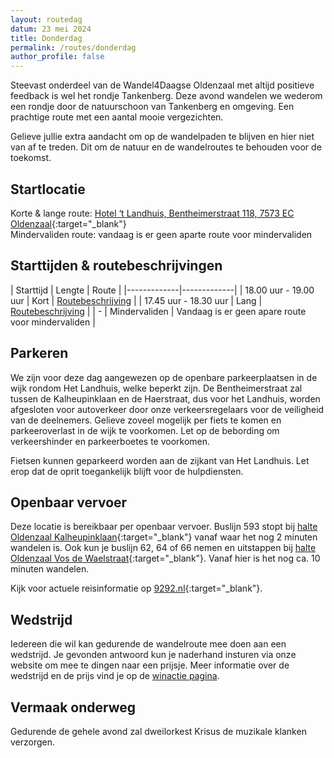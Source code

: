 ```yaml
---
layout: routedag
datum: 23 mei 2024
title: Donderdag
permalink: /routes/donderdag
author_profile: false
---
```


Steevast onderdeel van de Wandel4Daagse Oldenzaal met altijd positieve feedback is wel het rondje Tankenberg. Deze avond wandelen we wederom een rondje door de natuurschoon van Tankenberg en omgeving. Een prachtige route met een aantal mooie vergezichten.  

Gelieve jullie extra aandacht om op de wandelpaden te blijven en hier niet van af te treden. Dit om de natuur en de wandelroutes te behouden voor de toekomst.  

## Startlocatie

Korte & lange route: [Hotel ‘t Landhuis, Bentheimerstraat 118, 7573 EC Oldenzaal](https://goo.gl/maps/nwD1usgUDQnt8hvPA){:target="_blank"}  
Mindervaliden route: vandaag is er geen aparte route voor mindervaliden

## Starttijden & routebeschrijvingen

| Starttijd | Lengte | Route |
|-------------|-------------|
| 18.00 uur - 19.00 uur | Kort | [Routebeschrijving](/routes/kort/donderdag) |
| 17.45 uur - 18.30 uur | Lang | [Routebeschrijving](/routes/lang/donderdag) |
| - | Mindervaliden | Vandaag is er geen apare route voor mindervaliden |

## Parkeren

We zijn voor deze dag aangewezen op de openbare parkeerplaatsen in de wijk rondom Het Landhuis, welke beperkt zijn. De Bentheimerstraat zal tussen de Kalheupinklaan en de Haerstraat, dus voor het Landhuis, worden afgesloten voor autoverkeer door onze verkeersregelaars voor de veiligheid van de deelnemers. Gelieve zoveel mogelijk per fiets te komen en parkeeroverlast in de wijk te voorkomen. Let op de bebording om verkeershinder en parkeerboetes te voorkomen.    

Fietsen kunnen geparkeerd worden aan de zijkant van Het Landhuis. Let erop dat de oprit toegankelijk blijft voor de hulpdiensten.  

## Openbaar vervoer

Deze locatie is bereikbaar per openbaar vervoer. Buslijn 593 stopt bij [halte Oldenzaal Kalheupinklaan](https://9292.nl/oldenzaal/bushalte-kalheupinklaan){:target="_blank"} vanaf waar het nog 2 minuten wandelen is. Ook kun je buslijn 62, 64 of 66 nemen en uitstappen bij [halte Oldenzaal Vos de Waelstraat](https://9292.nl/oldenzaal/bushalte-vos-de-waelstraat){:target="_blank"}. Vanaf hier is het nog ca. 10 minuten wandelen.

Kijk voor actuele reisinformatie op [9292.nl](https://9292.nl/){:target="_blank"}.  

## Wedstrijd

Iedereen die wil kan gedurende de wandelroute mee doen aan een wedstrijd. Je gevonden antwoord kun je naderhand insturen via onze website om mee te dingen naar een prijsje. Meer informatie over de wedstrijd en de prijs vind je op de [winactie pagina](/winacties#donderdag).  

## Vermaak onderweg

Gedurende de gehele avond zal dweilorkest Krisus de muzikale klanken verzorgen.  